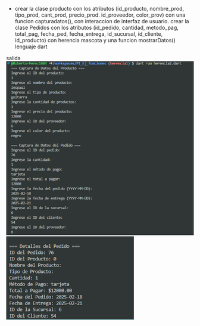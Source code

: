 * crear la clase producto con los atributos (id_producto, nombre_prod, tipo_prod, cant_prod, precio_prod. id_proveedor, color_prov) con una funcion capturadatos(), con interaccion de interfaz de usuario. crear la clase Pedidos con los atributos (id_pedido, cantidad, metodo_pag, total_pag, fecha_ped, fecha_entrega, id_sucursal, id_cliente, id_producto) con herencia mascota y una funcion mostrarDatos() lenguaje dart

salida
![alt text](image-10.png)
![alt text](image-11.png)